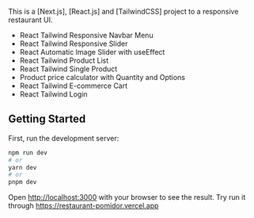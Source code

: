 This is a [Next.js], [React.js] and [TailwindCSS] project to a responsive restaurant UI.

- React Tailwind Responsive Navbar Menu
- React Tailwind Responsive Slider
- React Automatic Image Slider with useEffect
- React Tailwind Product List
- React Tailwind Single Product
- Product price calculator with Quantity and Options
- React Tailwind E-commerce Cart
- React Tailwind Login

## Getting Started

First, run the development server:

```bash
npm run dev
# or
yarn dev
# or
pnpm dev
```

Open [http://localhost:3000](http://localhost:3000) with your browser to see the result.
Try run it through https://restaurant-pomidor.vercel.app
